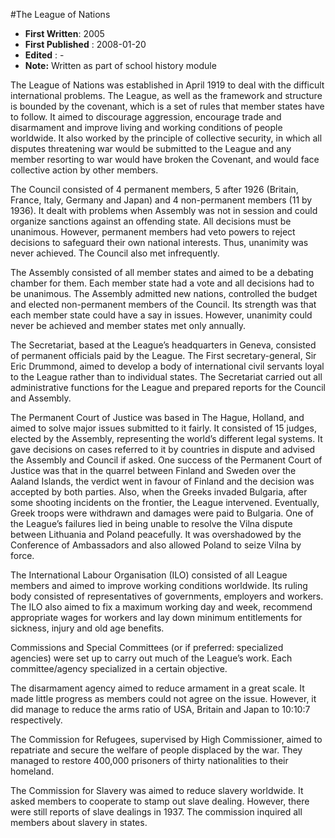 #The League of Nations

* **First Written**: 2005
* **First Published** : 2008-01-20
* **Edited** : -
* **Note:** Written as part of school history module

The League of Nations was established in April 1919 to deal with the difficult international problems. The League, as well as the framework and structure is bounded by the covenant, which is a set of rules that member states have to follow. It aimed to discourage aggression, encourage trade and disarmament and improve living and working conditions of people worldwide.  It also worked by the principle of collective security, in which all disputes threatening war would be submitted to the League and any member resorting to war would have broken the Covenant, and would face collective action by other members.

The Council consisted of 4 permanent members, 5 after 1926 (Britain, France, Italy, Germany and Japan) and 4 non-permanent members (11 by 1936). It dealt with problems when Assembly was not in session and could organize sanctions against an offending state. All decisions must be unanimous. However, permanent members had veto powers to reject decisions to safeguard their own national interests. Thus, unanimity was never achieved. The Council also met infrequently.

The Assembly consisted of all member states and aimed to be a debating chamber for them. Each member state had a vote and all decisions had to be unanimous. The Assembly admitted new nations, controlled the budget and elected non-permanent members of the Council. Its strength was that each member state could have a say in issues. However, unanimity could never be achieved and member states met only annually.

The Secretariat, based at the League’s headquarters in Geneva, consisted of permanent officials paid by the League. The First secretary-general, Sir Eric Drummond, aimed to develop a body of international civil servants loyal to the League rather than to individual states. The Secretariat carried out all administrative functions for the League and prepared reports for the Council and Assembly.

The Permanent Court of Justice was based in The Hague, Holland, and aimed to solve major issues submitted to it fairly. It consisted of 15 judges, elected by the Assembly, representing the world’s different legal systems. It gave decisions on cases referred to it by countries in dispute and advised the Assembly and Council if asked. One success of the Permanent Court of Justice was that in the quarrel between Finland and Sweden over the Aaland Islands, the verdict went in favour of Finland and the decision was accepted by both parties. Also, when the Greeks invaded Bulgaria, after some shooting incidents on the frontier, the League intervened. Eventually, Greek troops were withdrawn and damages were paid to Bulgaria. One of the League’s failures lied in being unable to resolve the Vilna dispute between Lithuania and Poland peacefully. It was overshadowed by the Conference of Ambassadors and also allowed Poland to seize Vilna by force.

The International Labour Organisation (ILO) consisted of all League members and aimed to improve working conditions worldwide. Its ruling body consisted of representatives of governments, employers and workers. The ILO also aimed to fix a maximum working day and week, recommend appropriate wages for workers and lay down minimum entitlements for sickness, injury and old age benefits.

Commissions and Special Committees (or if preferred: specialized agencies) were set up to carry out much of the League’s work. Each committee/agency specialized in a certain objective.

The disarmament agency aimed to reduce armament in a great scale. It made little progress as members could not agree on the issue. However, it did manage to reduce the arms ratio of USA, Britain and Japan to 10:10:7 respectively.

The Commission for Refugees, supervised by High Commissioner, aimed to repatriate and secure the welfare of people displaced by the war. They managed to restore 400,000 prisoners of thirty nationalities to their homeland.

The Commission for Slavery was aimed to reduce slavery worldwide. It asked members to cooperate to stamp out slave dealing. However, there were still reports of slave dealings in 1937. The commission inquired all members about slavery in states.